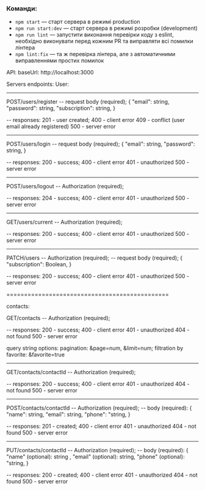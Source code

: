 ### Команди:

- `npm start` &mdash; старт сервера в режимі production
- `npm run start:dev` &mdash; старт сервера в режимі розробки (development)
- `npm run lint` &mdash; запустити виконання перевірки коду з eslint, необхідно виконувати перед кожним PR та виправляти всі помилки лінтера
- `npm lint:fix` &mdash; та ж перевірка лінтера, але з автоматичними виправленнями простих помилок

API:
baseUrl: http://localhost:3000

Servers endpoints:
User:

---

POST/users/register
-- request body (required);
{
"email": string,
"password": string,
"subscription": string,
}

-- responses:
201 - user created;
400 - client error
409 - conflict (user email already registered)
500 - server error

---

POST/users/login
-- request body (required);
{
"email": string,
"password": string,
}

-- responses:
200 - success;
400 - client error
401 - unauthorized
500 - server error

---

POST/users/logout
-- Authorization (required);

-- responses:
204 - success;
400 - client error
401 - unauthorized
500 - server error

---

GET/users/current
-- Authorization (required);

-- responses:
200 - success;
400 - client error
401 - unauthorized
500 - server error

---

PATCH/users
-- Authorization (required);
-- request body (required);
{
"subscription": Boolean,
}

-- responses:
200 - success;
400 - client error
401 - unauthorized
500 - server error

==============================================

contacts:

GET/contacts
-- Authorization (required);

-- responses:
200 - success;
400 - client error
401 - unauthorized
404 - not found
500 - server error

query string options:
pagination: &page=num, &limit=num;
filtration by favorite: &favorite=true

---

GET/contacts/contactId
-- Authorization (required);

-- responses:
200 - success;
400 - client error
401 - unauthorized
404 - not found
500 - server error

---

POST/contacts/contactId
-- Authorization (required);
-- body (required):
{
"name": string,
"email": string,
"phone": "string,
}

-- responses:
201 - created;
400 - client error
401 - unauthorized
404 - not found
500 - server error

---

PUT/contacts/contactId
-- Authorization (required);
-- body (required):
{
"name" (optional): string ,
"email" (optional): string,
"phone" (optional): "string,
}

-- responses:
200 - created;
400 - client error
401 - unauthorized
404 - not found
500 - server error
